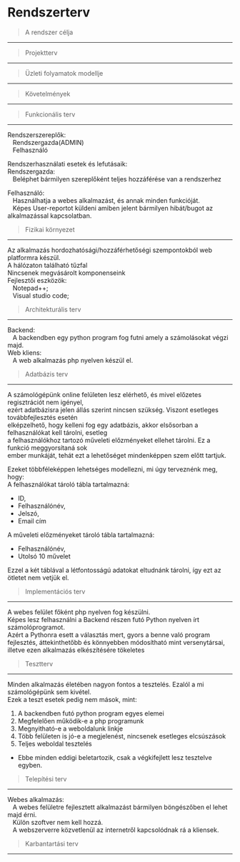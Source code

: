 # Rendszerterv
> A rendszer célja
---

> Projektterv
---

> Üzleti folyamatok modellje
---

> Követelmények
---

> Funkcionális terv
---
Rendszerszereplők: </br>
&nbsp;&nbsp;    Rendszergazda(ADMIN) </br>
&nbsp;&nbsp;	Felhasználó </br>

Rendszerhasználati esetek és lefutásaik: </br>
Rendszergazda: </br>
&nbsp;&nbsp;	Beléphet bármilyen szereplőként teljes hozzáférése van a rendszerhez </br>
	
Felhasználó: </br>
&nbsp;&nbsp;	Használhatja a webes alkalmazást, és annak minden funkcióját. </br>
&nbsp;&nbsp;	Képes User-reportot küldeni amiben jelent bármilyen hibát/bugot az alkalmazással kapcsolatban. </br>

> Fizikai környezet
---
Az alkalmazás hordozhatósági/hozzáférhetőségi szempontokból web platformra készül. <br>
A hálózaton található tűzfal <br>
Nincsenek megvásárolt komponenseink <br>
Fejlesztői eszközök: <br>
&nbsp;&nbsp;	Notepad++; <br>
&nbsp;&nbsp;	Visual studio code; <br>

> Architekturális terv
---
Backend:<br>
&nbsp;&nbsp;  A backendben egy python program fog futni amely a számolásokat végzi majd. <br>
Web kliens:<br>
&nbsp;&nbsp;  A web alkalmazás php nyelven készül el. <br>

> Adatbázis terv
---
A számológépünk online felületen lesz elérhető, és mivel előzetes regisztrációt nem igényel, <br>
ezért adatbázisra jelen állás szerint nincsen szükség. Viszont esetleges továbbfejlesztés esetén <br>
elképzelhető, hogy kelleni fog egy adatbázis, akkor elsősorban a felhasználókat kell tárolni, esetleg <br>
a felhasználókhoz tartozó műveleti előzményeket ellehet tárolni. Ez a funkció meggyorsítaná sok <br>
ember munkáját, tehát ezt a lehetőséget mindenképpen szem előtt tartjuk.

Ezeket többféleképpen lehetséges modellezni, mi úgy terveznénk meg, hogy: <br>
A felhasználókat tároló tábla tartalmazná:
+ ID,
+ Felhasználónév,
+ Jelszó,
+ Email cím

A műveleti előzményeket tároló tábla tartalmazná:

+ Felhasználónév,
+ Utolsó 10 művelet

Ezzel a két táblával a létfontosságú adatokat eltudnánk tárolni, így ezt az ötletet nem vetjük el.

> Implementációs terv
---
A webes felület főként php nyelven fog készülni. <br>
Képes lesz felhasználni a Backend részen futó Python nyelven írt számolóprogramot. <br>
Azért a Pythonra esett a választás mert, gyors a benne való program fejlesztés, áttekinthetőbb és könnyebben módosítható mint versenytársai, illetve ezen alkalmazás elkészítésére tökeletes <br>


> Tesztterv
---
Minden alkalmazás életében nagyon fontos a tesztelés. Ezalól a mi számológépünk sem kivétel. <br>
Ezek a teszt esetek pedig nem mások, mint:

1. A backendben futó python program egyes elemei
2. Megfelelően működik-e a php programunk
3. Megnyitható-e a weboldalunk linkje
4. Több felületen is jó-e a megjelenést, nincsenek esetleges elcsúszások
5. Teljes weboldal tesztelés
+ Ebbe minden eddigi beletartozik, csak a végkifejlett lesz tesztelve egyben.

> Telepítési terv
---
Webes alkalmazás:<br>
&nbsp;&nbsp;	A webes felületre fejlesztett alkalmazást bármilyen böngészőben el lehet majd érni. <br>
&nbsp;&nbsp;	Külön szoftver nem kell hozzá.<br>
&nbsp;&nbsp;	A webszerverre közvetlenül az internetről kapcsolódnak rá a kliensek.<br>

> Karbantartási terv
---
